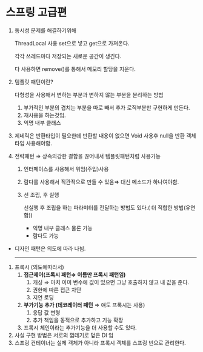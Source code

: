 # 스프링 고급편

1. 동시성 문제를 해결하기위해 
    
    ThreadLocal 사용 set으로 넣고 get으로 가져온다.
    
    각각 쓰레드마다 저장되는 새로운 공간이 생긴다.
    
    다 사용하면 remove()를 통해서 메모리 할당을 지운다.
    
2. 템플릿 패턴이란?
    
    다형성을 사용해서 변하는 부분과 변하지 않는 부분을 분리하는 방법
    
    1. 부가적인 부분의 겹치는 부분을 따로 빼서 추가 로직부분만 구현하게 만든다.
    2. 재사용을 하는것임.
    3. 익명 내부 클래스
3. 제네릭은 반환타입이 필요한데 반환할 내용이 없으면 Void 사용후 null을 반환 객체타입 사용해야함.
4. 전략패턴 ⇒ 상속의강한 결합을 끊어내서 템플릿패턴처럼 사용가능 
    1. 인터페이스를 사용해서 위임(주입)사용
    2. 람다를 사용해서 직관적으로 만들 수 있음⇒ 대신 메소드가 하나여야함.
    3. 선 조립, 후 실행
        
        선실행 후 조립을 하는 파라미터를 전달하는 방법도 있다.( 더 적합한 방법(유연함))
        
        - 익명 내부 클래스 물론 가능
        - 람다도 가능
- 디자인 패턴은 의도에 따라 나뉨.
    
    ---
    
1. 프록시 (의도에따라서)
    1. **접근제어(프록시 패턴⇒ 이름만 프록시 패턴임)**
        1. 캐싱  ⇒ 마치 이미 변수에 값이 있으면 그냥 호출하지 않고 내 값을 준다.
        2. 권한에 따른 접근 차단
        3. 지연 로딩
    2. **부가기능 추가 (데코레이터 패턴** ⇒ 얘도 프록시는 사용)
        1. 응답 값 변형
        2. 추가 책임을 동적으로 추가하고 기능 확장
    3. 프록시 체인이라는 추가기능을 더 사용할 수도 있다.
2. 사실 구현 방법은 서로의 껍데기로 덮은 DI 임
3. 스프링 컨테이너는 실제 객체가 아니라 프록시 객체를 스프링 빈으로 관리한다.